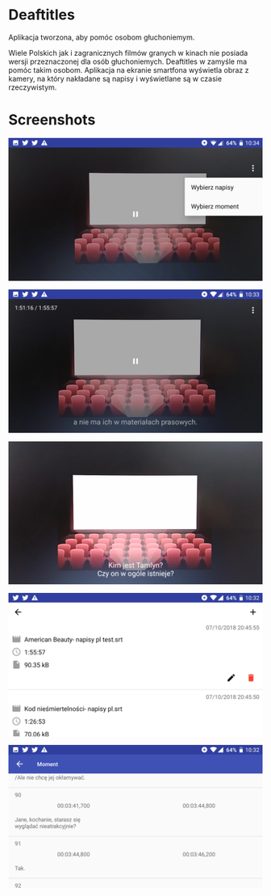 # Deaftitles
Aplikacja tworzona, aby pomóc osobom głuchoniemym.

Wiele Polskich jak i zagranicznych filmów granych w kinach nie posiada wersji przeznaczonej dla osób głuchoniemych. Deaftitles w zamyśle ma pomóc takim osobom.
Aplikacja na ekranie smartfona wyświetla obraz z kamery, na który nakładane są napisy i wyświetlane są w czasie rzeczywistym.

# Screenshots

![alt text](screenshots/1.png)

![alt text](screenshots/2.png)

![alt text](screenshots/3.png)

![alt text](screenshots/4.png)

![alt text](screenshots/5.png)

